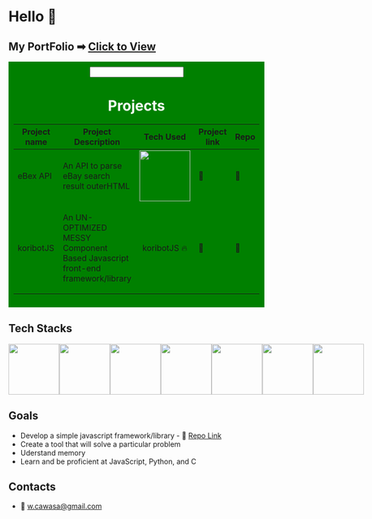 # Hello 👋




## My PortFolio ➡ [Click to View](https://walid-portfolio-ecru.vercel.app/)




<div style="background-color: green; padding: 10px; color: #fff; text-align: center;">
  <input/>
  <h1>Projects</h1>
  <table>
    <thead>
      <tr>
        <th>Project name</th>
        <th style="width: 100px;">Project Description</th>
        <th>Tech Used</th>
        <th>Project link</th>
        <th>Repo</th>
      </tr>
    </thead>
    <tbody>
      <tr>
        <td>
          <span style="display: flex;">
            eBex API
          </span>
        </td>
        <td>
          <span style="display: flex;">
            <p>An API to parse eBay search result outerHTML</p>
          </span>
        </td>
         <td>
          <span style="display: flex; justify-content:center; align-items:center;">
            <img style="width: 100px;" src="https://upload.wikimedia.org/wikipedia/commons/thumb/3/3c/Flask_logo.svg/2560px-Flask_logo.svg.png"/>
          </span>
        </td>
        <td>
              <a style="text-decoration: none;" target="blank" href="https://ebextractor-v1.vercel.app/api/extract/using_keyword?q=shoes">🔗</a>
        </td>
        <td>
              <a style="text-decoration: none;" target="blank" href="https://github.com/koribot/ebextractor-api-flask">🔗</a>
        </td>
      </tr>
       <td>
          <span style="display: flex;">
           koribotJS
          </span>
        </td>
        <td>
          <span style="display: flex;">
            <p>An UN-OPTIMIZED MESSY Component Based Javascript front-end framework/library</p>
          </span>
        </td>
         <td>
          <span style="display: flex; justify-content:center; align-items:center;">
             koribotJS 🔥
          </span>
        </td>
        <td>
              🚧
        </td>
        <td>
              <a style="text-decoration: none;" target="blank" href="https://github.com/koribot/koribotJS">🔗</a>
        </td>
      </tr>
      <!-- Add more rows as needed -->
    </tbody>
  </table>
</div>


## Tech Stacks
<div style='display:flex;'>  
  <img style="object-fit:contain; width: 100px;" src='https://logos-world.net/wp-content/uploads/2021/10/Python-Logo.png'/>
  <img style="object-fit:contain; width: 100px;" src='https://upload.wikimedia.org/wikipedia/commons/6/6a/JavaScript-logo.png'/>
  <img style="object-fit:contain; width: 100px;" src='https://e7.pngegg.com/pngimages/188/673/png-clipart-cascading-style-sheets-css3-bootstrap-valid-blue-angle-thumbnail.png'/>
  <img style="object-fit:contain; width: 100px;" src='https://logowik.com/content/uploads/images/tailwind-css3232.logowik.com.webp'/>
  <img style="object-fit:contain; width: 100px;" src='https://cdn-icons-png.flaticon.com/512/732/732212.png'/>
  <img style="object-fit:contain; width: 100px;" src='https://cdn1.iconfinder.com/data/icons/programing-development-8/24/react_logo-512.png'/>
  <img style="object-fit:contain; width: 100px;" src='[https://cdn-icons-png.flaticon.com/512/732/732212.png](https://i.pinimg.com/736x/4a/2b/e7/4a2be73b1e2efb44355436c40bf496dd.jpg)'/>
</div>



## Goals
- Develop a simple javascript framework/library - 🚧 [Repo Link](https://github.com/koribot/koribotJS)
- Create a tool that will solve a particular problem
- Uderstand memory
- Learn and be proficient at JavaScript, Python, and C



## Contacts
- 📧 w.cawasa@gmail.com


